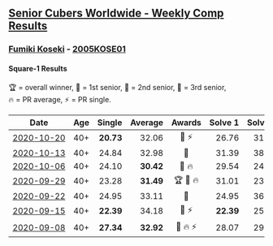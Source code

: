 <style>table {white-space: nowrap;}</style>

## [Senior Cubers Worldwide - Weekly Comp Results](/scw-comp/results/)
### [Fumiki Koseki](README.md) - [2005KOSE01](https://www.worldcubeassociation.org/persons/2005KOSE01?event=sq1)
#### Square-1 Results

<span style="white-space: nowrap;">🏆 = overall winner</span>, <span style="white-space: nowrap;">🥇 = 1st senior</span>, <span style="white-space: nowrap;">🥈 = 2nd senior</span>, <span style="white-space: nowrap;">🥉 = 3rd senior</span>, <span style="white-space: nowrap;">🔥 = PR average</span>, <span style="white-space: nowrap;">⚡ = PR single</span>.

| Date | Age | Single | Average | Awards | Solve 1 | Solve 2 | Solve 3 | Solve 4 | Solve 5 | Video |
| :--: | :--: | --: | --: | :--: | --: | --: | --: | --: | --: | :-- |
| [2020-10-20](../../results/2020-10-20/sq1.md) | 40+ | **20.73** | 32.06 | 🥈 ⚡ | 26.76 | 31.32 | 45.83 | **20.73** | 38.10 | [Desktop](https://www.facebook.com/events/3475733505840328/permalink/3494845720595773) / [Mobile](https://m.facebook.com/events/3475733505840328?view=permalink&id=3494845720595773) |
| [2020-10-13](../../results/2020-10-13/sq1.md) | 40+ | 24.84 | 32.98 | 🥈 | 31.39 | 38.12 | 29.42 | 48.08 | 24.84 | [Desktop](https://www.facebook.com/events/718285385437639/permalink/723752804890897) / [Mobile](https://m.facebook.com/events/718285385437639?view=permalink&id=723752804890897) |
| [2020-10-06](../../results/2020-10-06/sq1.md) | 40+ | 24.10 | **30.42** | 🥈 🔥 | 29.54 | 24.10 | 31.65 | 39.63 | 30.08 | [Desktop](https://www.facebook.com/events/365989921479949/permalink/371502230928718) / [Mobile](https://m.facebook.com/events/365989921479949?view=permalink&id=371502230928718) |
| [2020-09-29](../../results/2020-09-29/sq1.md) | 40+ | 23.28 | **31.49** | 🏆 🥇 🔥 | 31.01 | 23.28 | 31.64 | 44.36 | 31.82 | [Desktop](https://www.facebook.com/events/318437286122261/permalink/323630968936226) / [Mobile](https://m.facebook.com/events/318437286122261?view=permalink&id=323630968936226) |
| [2020-09-22](../../results/2020-09-22/sq1.md) | 40+ | 24.95 | 33.11 | 🥈 | 24.95 | 36.55 | 27.68 | 36.83 | 35.10 | [Desktop](https://www.facebook.com/events/361626694990606/permalink/362912241528718) / [Mobile](https://m.facebook.com/events/361626694990606?view=permalink&id=362912241528718) |
| [2020-09-15](../../results/2020-09-15/sq1.md) | 40+ | **22.39** | 34.18 | 🥈 ⚡ | **22.39** | 25.65 | 44.19 | DNF | 32.69 | [Desktop](https://www.facebook.com/events/681386202727964/permalink/684676809065570) / [Mobile](https://m.facebook.com/events/681386202727964?view=permalink&id=684676809065570) |
| [2020-09-08](../../results/2020-09-08/sq1.md) | 40+ | **27.34** | **32.92** | 🥈 🔥 ⚡ | 28.07 | 29.79 | 43.18 | **27.34** | 40.89 | [Desktop](https://www.facebook.com/events/1438001453064843/permalink/1443849212480067) / [Mobile](https://m.facebook.com/events/1438001453064843?view=permalink&id=1443849212480067) |


<!-- Global site tag (gtag.js) - Google Analytics -->
<script async src="https://www.googletagmanager.com/gtag/js?id=UA-86348435-3"></script>
<script>window.dataLayer = window.dataLayer || []; function gtag() {dataLayer.push(arguments);} gtag('js', new Date()); gtag('config', 'UA-86348435-3');</script>

